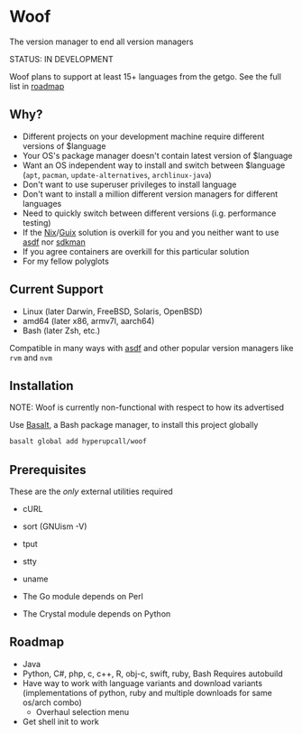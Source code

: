 # Woof

The version manager to end all version managers

STATUS: IN DEVELOPMENT

Woof plans to support at least 15+ languages from the getgo. See the full list in [roadmap](./docs/roadmap.md)

## Why?

- Different projects on your development machine require different versions of $language
- Your OS's package manager doesn't contain latest version of $language
- Want an OS independent way to install and switch between $language (`apt`, `pacman`, `update-alternatives`, `archlinux-java`)
- Don't want to use superuser privileges to install language
- Don't want to install a million different version managers for different languages
- Need to quickly switch between different versions (i.g. performance testing)
- If the [Nix](https://nixos.org)/[Guix](https://guix.gnu.org/en/download) solution is overkill for you and you neither want to use [asdf](https://github.com/asdf-vm/asdf) nor [sdkman](https://github.com/sdkman/sdkman-cli)
- If you agree containers are overkill for this particular solution
- For my fellow polyglots

## Current Support

- Linux (later Darwin, FreeBSD, Solaris, OpenBSD)
- amd64 (later x86, armv7l, aarch64)
- Bash (later Zsh, etc.)

Compatible in many ways with [asdf](https://asdf-vm.com/manage/configuration.html#tool-versions) and other popular version managers like `rvm` and `nvm`

## Installation

NOTE: Woof is currently non-functional with respect to how its advertised

Use [Basalt](https://github.com/hyperupcall/basalt), a Bash package manager, to install this project globally

```sh
basalt global add hyperupcall/woof
```

## Prerequisites

These are the _only_ external utilities required

- cURL
- sort (GNUism -V)
- tput
- stty
- uname

- The Go module depends on Perl
- The Crystal module depends on Python

## Roadmap

- Java
- Python, C#, php, c, c++, R, obj-c, swift, ruby, Bash Requires autobuild
- Have way to work with language variants and download variants (implementations of python, ruby and multiple downloads for same os/arch combo)
  - Overhaul selection menu
- Get shell init to work
